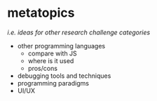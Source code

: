 # metatopics

*i.e. ideas for other research challenge categories*

- other programming languages
  - compare with JS
  - where is it used
  - pros/cons
- debugging tools and techniques
- programming paradigms
- UI/UX